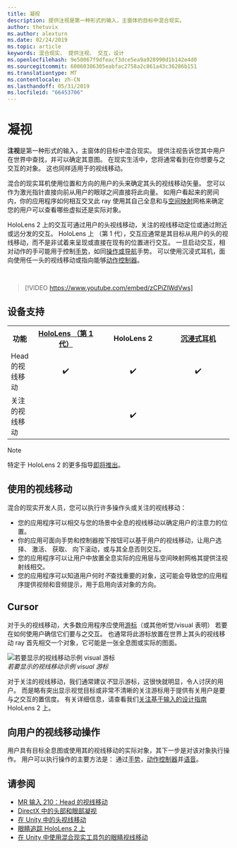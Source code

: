 ```yaml
---
title: 凝视
description: 提供注视是第一种形式的输入，主窗体的目标中混合现实。
author: thetuvix
ms.author: alexturn
ms.date: 02/24/2019
ms.topic: article
keywords: 混合现实、 提供注视、 交互，设计
ms.openlocfilehash: 9e50067f9dfeacf3dce5ea9a928990d1b142e4d0
ms.sourcegitcommit: 60060386305eabfac2758a2c861a43c36286b151
ms.translationtype: MT
ms.contentlocale: zh-CN
ms.lasthandoff: 05/31/2019
ms.locfileid: "66453706"
---
```

# <a name="gaze"></a>凝视

**注视**是第一种形式的输入，主窗体的目标中混合现实。 提供注视告诉您其中用户在世界中查找，并可以确定其意图。 在现实生活中，您将通常看到在你想要与之交互的对象。 这也同样适用于的视线移动。

混合的现实耳机使用位置和方向的用户的头来确定其头的视线移动矢量。 您可以作为激光指针直接向前从用户的眼球之间直接将此向量。 如用户看起来的房间内，你的应用程序如何相互交叉此 ray 使用其自己全息和与[空间映射](spatial-mapping.md)网格来确定您的用户可以查看哪些虚拟还是实际对象。

HoloLens 2 上的交互可通过用户的头视线移动，关注的视线移动定位或通过附近或远分发的交互。
HoloLens 上 （第 1 代），交互应通常是其目标从用户的头的视线移动，而不是非试着来呈现或直接在现有的位置进行交互。 一旦启动交互，相对动作的手可能用于控制[手势](gestures.md)，如同[操作或导航](gestures.md#composite-gestures)手势。 可以使用沉浸式耳机，面向使用任一头的视线移动或指向能够[动作控制器](motion-controllers.md)。

<br>

>[!VIDEO https://www.youtube.com/embed/zCPiZlWdVws]

## <a name="device-support"></a>设备支持

<table>
<tr>
<th>功能</th><th style="width:150px"> <a href="hololens-hardware-details.md">HoloLens （第 1 代）</a></th><th style="width:150px">HoloLens 2</th><th style="width:150px"> <a href="immersive-headset-hardware-details.md">沉浸式耳机</a></th>
</tr><tr>
<td> Head 的视线移动</td><td style="text-align: center;"> ✔️</td><td style="text-align: center;"> ✔️</td><td style="text-align: center;"> ✔️</td>
</tr><tr>
<td> 关注的视线移动</td><td></td><td style="text-align: center;">✔️</td><td></td>
</tr>
</table>

> [!NOTE]
> 特定于 HoloLens 2 的更多指导[即将推出](index.md#news-and-notes)。


## <a name="uses-of-gaze"></a>使用的视线移动

混合的现实开发人员，您可以执行许多操作头或关注的视线移动：
* 您的应用程序可以相交与您的场景中全息的视线移动以确定用户的注意力的位置。
* 你的应用可面向手势和控制器按下按钮可以基于用户的视线移动，让用户选择、 激活、 获取、 向下滚动，或与其全息否则交互。
* 您的应用程序可以让用户中放置全息实际的应用层与空间映射网格其提供注视射线相交。
* 您的应用程序可以知道用户何时*不*查找重要的对象，这可能会导致您的应用程序提供视频和音频提示，用于启用向该对象的方向。

## <a name="cursor"></a>Cursor

对于头的视线移动，大多数应用程序应使用[游标](cursors.md)（或其他听觉/visual 表明） 若要在如何使用户确信它们要与之交互。 也通常将此游标放置在世界上其头的视线移动 ray 首先相交一个对象，它可能是一张全息图或实际的图面。

![若要显示的视线移动示例 visual 游标](images/cursor.jpg)<br>
*若要显示的视线移动示例 visual 游标*

对于关注的视线移动，我们通常建议*不*显示游标，这很快就明显，令人讨厌的用户。 而是略有突出显示视觉目标或非常不清晰的关注游标用于提供有关用户是要与之交互的置信度。 有关详细信息，请查看我们[关注基于输入的设计指南](eye-tracking.md)HoloLens 2 上。

## <a name="giving-action-to-the-users-gaze"></a>向用户的视线移动操作

用户具有目标全息图或使用其的视线移动的实际对象，其下一步是对该对象执行操作。 用户可以执行操作的主要方法是： 通过[手势](gestures.md)，[动作控制器](motion-controllers.md)并[语音](voice-input.md)。

## <a name="see-also"></a>请参阅
* [MR 输入 210：Head 的视线移动](holograms-210.md)
* [DirectX 中的头部和眼部凝视](gaze-in-directx.md)
* [在 Unity 中的头视线移动](gaze-in-unity.md)
* [眼睛追踪 HoloLens 2 上](eye-tracking.md)
* [在 Unity 中使用混合现实工具包的眼睛视线移动](https://aka.ms/mrtk-eyes)

